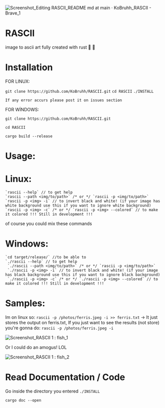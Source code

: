 ![Screenshot_Editing RASCII_README md at main · KoBruhh_RASCII - Brave_1](https://user-images.githubusercontent.com/101834410/204127025-b98aaf39-778b-468b-8f41-36fd858708e8.png)

# RASCII
image to ascii art fully created with rust 🦀 🚀

# Installation

FOR LINUX:

`git clone https://github.com/KoBruhh/RASCII.git`
`cd RASCII`
`./INSTALL`

`If any error accurs please post it on issues section`

FOR WİNDOWS:

`git clone https://github.com/KoBruhh/RASCII.git`

`cd RASCII`

`cargo build --release`

# Usage:

# Linux:
```shell
`rascii --help` // to get help
`rascii --path <img/to/path>` /* or */ `rascii -p <img/to/path>`
`rascii -p <img> -i` // to invert black and white! (if your image has white background use this if you want to ignore white background)
`rascii -p <img> -c` /* or */ `rascii -p <img> --colored` // to make it colored !!! Still in development !!!
```
of course you could mix these commands

# Windows:
```shell
`cd target/release/` //to be able to 
`./rascii --help` // to get help
 `./rascii --path <img/to/path>` /* or */ `rascii -p <img/to/path>`
 `./rascii -p <img> -i` // to invert black and white! (if your image has black background use this if you want to ignore black background)
 `./rascii -p <img> -c` /* or */ `./rascii -p <img> --colored` // to make it colored !!! Still in development !!!
```

# Samples:

Im on linux so:
`rascii -p /photos/ferris.jpeg -i >> ferris.txt` -> It just stores the output on ferris.txt, If you just want to see the results (not store) you're gonna do: `rascii -p /photos/ferris.jpeg -i`

![Screenshot_RASCII 1 : fish_1](https://user-images.githubusercontent.com/101834410/204127853-2e607251-5675-4d9b-aa19-a9d8a8bc687a.png)


Or I could do an amogus! LOL

![Screenshot_RASCII 1 : fish_2](https://user-images.githubusercontent.com/101834410/204127907-eddd1e68-4442-4eb7-bc58-28216ae68020.png)

# Read Documentation / Code

Go inside the directory you entered `./INSTALL`

`cargo doc --open`
